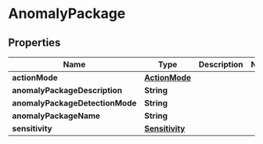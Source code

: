 # AnomalyPackage

## Properties
Name | Type | Description | Notes
------------ | ------------- | ------------- | -------------
**actionMode** | [**ActionMode**](ActionMode.md) |  | 
**anomalyPackageDescription** | **String** |  | 
**anomalyPackageDetectionMode** | **String** |  | 
**anomalyPackageName** | **String** |  | 
**sensitivity** | [**Sensitivity**](Sensitivity.md) |  | 

